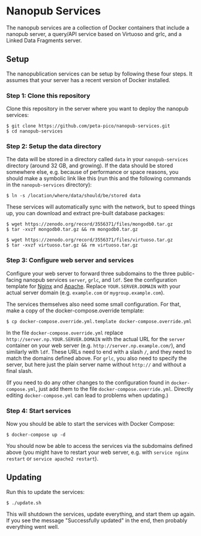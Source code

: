 Nanopub Services
================

The nanopub services are a collection of Docker containers that include a
nanopub server, a query/API service based on Virtuoso and grlc, and a Linked
Data Fragments server.


## Setup

The nanopublication services can be setup by following these four steps. It
assumes that your server has a recent version of Docker installed.


### Step 1: Clone this repository

Clone this repository in the server where you want to deploy the nanopub
services:

    $ git clone https://github.com/peta-pico/nanopub-services.git
    $ cd nanopub-services


### Step 2: Setup the data directory

The data will be stored in a directory called `data` in your `nanopub-services`
directory (around 32 GB, and growing). If the data should be stored somewhere
else, e.g. because of performance or space reasons, you should make a symbolic
link like this (run this and the following commands in the `nanopub-services`
directory):

    $ ln -s /location/where/data/should/be/stored data

These services will automatically sync with the network, but to speed things up,
you can download and extract pre-built database packages:

    $ wget https://zenodo.org/record/3556371/files/mongodb0.tar.gz
    $ tar -xvzf mongodb0.tar.gz && rm mongodb0.tar.gz

    $ wget https://zenodo.org/record/3556371/files/virtuoso.tar.gz
    $ tar -xvzf virtuoso.tar.gz && rm virtuoso.tar.gz


### Step 3: Configure web server and services

Configure your web server to forward three subdomains to the three public-facing
nanopub services `server`, `grlc`, and `ldf`. See the configuration template for
[Nginx](nginx-config-template.conf) and [Apache](apache-config-template.conf).
Replace `YOUR.SERVER.DOMAIN` with your actual server domain (e.g. `example.com`
or `mygroup.example.com`).

The services themselves also need some small configuration. For that, make a
copy of the docker-compose.override template:

    $ cp docker-compose.override.yml.template docker-compose.override.yml

In the file `docker-compose.override.yml` replace
`http://server.np.YOUR.SERVER.DOMAIN` with the actual URL for the `server`
container on your web server (e.g. `http://server.np.example.com/`), and
similarly with `ldf`. These URLs need to end with a slash `/`, and they need to
match the domains defined above. For `grlc`, you also need to specify the
server, but here just the plain server name without `http://` and without a
final slash.

(If you need to do any other changes to the configuration found in
`docker-compose.yml`, just add them to the file `docker-compose.override.yml`.
Directly editing `docker-compose.yml` can lead to problems when updating.)


### Step 4: Start services

Now you should be able to start the services with Docker Compose:

    $ docker-compose up -d

You should now be able to access the services via the subdomains defined above
(you might have to restart your web server, e.g. with `service nginx restart`
or `service apache2 restart`).


## Updating

Run this to update the services:

    $ ./update.sh

This will shutdown the services, update everything, and start them up again. If
you see the message "Successfully updated" in the end, then probably everything
went well.
